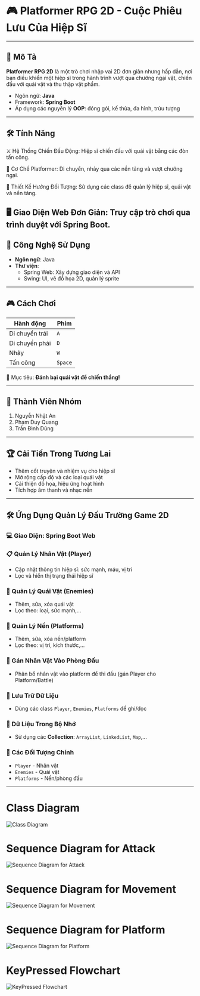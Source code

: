 # 🎮 Platformer RPG 2D - Cuộc Phiêu Lưu Của Hiệp Sĩ

---

## 📖 Mô Tả

**Platformer RPG 2D** là một trò chơi nhập vai 2D đơn giản nhưng hấp dẫn, nơi bạn điều khiển một hiệp sĩ trong hành trình vượt qua chướng ngại vật, chiến đấu với quái vật và thu thập vật phẩm.


- Ngôn ngữ: **Java**
- Framework: **Spring Boot**
- Áp dụng các nguyên lý **OOP**: đóng gói, kế thừa, đa hình, trừu tượng

---

## 🛠️ Tính Năng

⚔️ Hệ Thống Chiến Đấu Động: Hiệp sĩ chiến đấu với quái vật bằng các đòn tấn công.



🧗 Cơ Chế Platformer: Di chuyển, nhảy qua các nền tảng và vượt chướng ngại.



🧱 Thiết Kế Hướng Đối Tượng: Sử dụng các class để quản lý hiệp sĩ, quái vật và nền tảng.



🖥 Giao Diện Web Đơn Giản: Truy cập trò chơi qua trình duyệt với Spring Boot.
---

## 🚀 Công Nghệ Sử Dụng

- **Ngôn ngữ**: Java  
- **Thư viện**:
  - Spring Web: Xây dựng giao diện và API
  - Swing: UI, vẽ đồ họa 2D, quản lý sprite

---

## 🎮 Cách Chơi

| Hành động | Phím |
|----------|------|
| Di chuyển trái | `A` |
| Di chuyển phải | `D` |
| Nhảy | `W` |
| Tấn công | `Space` |

🎯 Mục tiêu: **Đánh bại quái vật để chiến thắng!**

---

## 👥 Thành Viên Nhóm

1. Nguyễn Nhật An  
2. Phạm Duy Quang  
3. Trần Đình Dũng

---

## 🏆 Cải Tiến Trong Tương Lai
-  Thêm cốt truyện và nhiệm vụ cho hiệp sĩ
-  Mở rộng cấp độ và các loại quái vật
-  Cải thiện đồ họa, hiệu ứng hoạt hình
-  Tích hợp âm thanh và nhạc nền
---

## 🛠️ Ứng Dụng Quản Lý Đấu Trường Game 2D

### 💻 Giao Diện: Spring Boot Web

### 📋 Quản Lý Nhân Vật (Player)

-  Cập nhật thông tin hiệp sĩ: sức mạnh, máu, vị trí
-  Lọc và hiển thị trạng thái hiệp sĩ

### 👾 Quản Lý Quái Vật (Enemies)

- Thêm, sửa, xóa quái vật  
- Lọc theo: loại, sức mạnh,...

### 🧱 Quản Lý Nền (Platforms)

- Thêm, sửa, xóa nền/platform  
- Lọc theo: vị trí, kích thước,...

### 🧩 Gán Nhân Vật Vào Phòng Đấu

- Phân bổ nhân vật vào platform để thi đấu (gán Player cho Platform/Battle)

### 💾 Lưu Trữ Dữ Liệu

- Dùng các class `Player`, `Enemies`, `Platforms` để ghi/đọc

### 🧠 Dữ Liệu Trong Bộ Nhớ

- Sử dụng các **Collection**: `ArrayList`, `LinkedList`, `Map`,...

### 🔑 Các Đối Tượng Chính

- `Player` - Nhân vật  
- `Enemies` - Quái vật  
- `Platforms` - Nền/phòng đấu

---

# Class Diagram

![Class Diagram](https://github.com/user-attachments/assets/174e51be-6847-4dfa-a06c-a4782fe426d1)

# Sequence Diagram for Attack
![Sequence Diagram for Attack](https://github.com/user-attachments/assets/32e7343f-0ab8-4f9e-9a31-e1f156f4e92d)

# Sequence Diagram for Movement
![Sequence Diagram for Movement](https://github.com/user-attachments/assets/d1ba4ab4-6efd-4c9f-8c67-866949a80a70)

# Sequence Diagram for Platform
![Sequence Diagram for Platform](https://github.com/user-attachments/assets/206a20ab-fd0e-431b-9b7f-56776b08311c)

# KeyPressed Flowchart
![KeyPressed Flowchart](https://github.com/user-attachments/assets/9c350193-6fa1-402d-be0b-e20e7ee26262)
